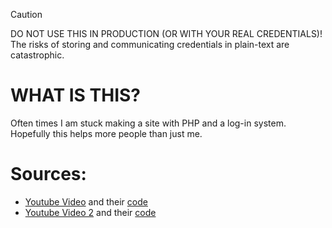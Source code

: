 > [!CAUTION]
> DO NOT USE THIS IN PRODUCTION (OR WITH YOUR REAL CREDENTIALS)! The risks of storing and communicating credentials in plain-text are catastrophic.

# WHAT IS THIS?
Often times I am stuck making a site with PHP and a log-in system.
Hopefully this helps more people than just me.

# Sources:
 - [Youtube Video](https://www.youtube.com/watch?v=hQPBeS4xlxg) and their [code](https://github.com/Rijushree123/Youtube-V/tree/main/phptut)
 - [Youtube Video 2](https://www.youtube.com/watch?v=rHs0b2MaNpg) and their [code](https://github.com/francis-njenga/login-form-with-database-connection)
